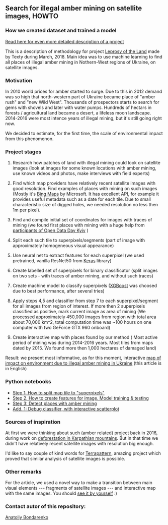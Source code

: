 ## Search for illegal amber mining on satellite images, HOWTO
### How we created dataset and trained a model

[Read here for even more detailed description of a project](./doc/c+j2019.md)

This is a description of methodology for project [Leprosy of the Land](http://texty.org.ua/d/2018/amber_eng) made by Texty during March, 2018. Main idea was to use machine learning to find all places of illegal amber mining in Nothern-West regions of Ukraine, on satellite images.


### Motivation

In 2010 world prices for amber started to surge. Due to this in 2012 demand was so high that north-western part of Ukraine became place of "amber rush" and "new Wild West". Thousands of prospectors starts to search for gems with shovels and later with water pumps. Hundreds of hectars in forests / agricultural land became a desert, a lifeless moon landscape. 2014-2016 were most intence years of illegal mining, but it's still going right now. 

We decided to estimate, for the first time, the scale of environmental impact from this phenomenon. 




### Project stages 

1. Research how patches of land with illegal mining could look on satellite images (look at images for some known locations with amber mining, use known videos and photos, make interviews with field experts)

2. Find which map providers have relatively recent satellite images with good resolution. Find examples of places with mining on such images (Mostly it's [Bing Maps](https://www.bing.com/maps?osid=6c00a44b-a9e3-4162-9c6d-6a962b7a717e&cp=50.528222~28.304432&lvl=15&style=h&v=2&sV=2&form=S00027) by Microsoft. It has excellent API, for example it provides useful metadata such as a date for each tile. Due to small characteristic size of digged holes, we needed resolution no less then 1m per pixel). 

3. Find and compile initial set of coordinates for images with traces of mining (we found first places with mining with a huge help from [participants of Open Data Day Kyiv](https://www.facebook.com/media/set/?set=ms.c.eJxFj8ENADEIwzY6FQIB9l~%3BsVCrar2USIm5OppQ7FC6fNAjFBmYxIJhJD71ARaVKhAMMbXDdE~_nQqgE4RlwDXWuY2lzWJ3yh2obmGLbawGvx81i~_jP3YAgZIbYNp1~_gtrNmS6AxyMiLPWokfOYA7Bg~-~-.bps.a.1545667108865793.1073741952.855566061209238&type=1) )

4. Split each such tile to superpixels/segments (part of image with approximately homogeneous visual appearance)

5. Use neural net to extract features for each superpixel (we used pretrained, vanilla ResNet50 from [Keras](https://keras.io/) library)

6. Create labelled set of superpixels for binary classificator (split images on two sets - with traces of amber mining, and without such traces)

7. Create machine model to classify superpixels ([XGBoost](http://dmlc.cs.washington.edu/xgboost.html) was choosed due to best performance, after several tries)

8. Apply steps 4,5 and classifier from step 7 to each superpixel/segment for all images from region of interest. If more then 2 superpixels classified as positive, mark current image as area of mining (We processed approximately 450,000 images from region with total area about 70,000 km^2, total computation time was ~100 hours on one computer with two GeForce GTX 960 onboard)

9. Create interactive map with places found by our method ( Most active period of mining was during 2014-2016 years. Most tiles from maps dated by 2015. We found more then 1,000 hectares of damaged land)


Result: we present most informative, as for this moment, interactive [map of impact on environment due to illegal amber mining in Ukraine](http://texty.org.ua/d/2018/amber_eng) (this article is in English)


### Python notebooks

* [Step 1: How to split map tile to "superpixels"](./model/step1.ipynb)
* [Step 2. How to create features for image. Model training & testing](./model/step2.ipynb)
* [Step 3: Detect places with amber mining](./model/step3.ipynb)
* [Add. 1: Debug classifier, with interactive scatterplot](./model/visually_debug_model.ipynb)



### Sources of inspiration

At first we were thinking about such (amber related) project back in 2016, during work on [deforestation in Karpathian mountains](http://texty.org.ua/d/deforestation/). But in that time we didn't have relatively recent satellite images with  resolution big enough. 

I'd like to say couple of kind words for [Terrapattern](http://www.terrapattern.com/), amazing project which proved that similar analysis of satellite images is possible.


### Other remarks
For the article, we used a novel way to make a transition between main visual elements --- fragments of satellite images --- and interactive map with the same images. You should [see it by yourself](http://texty.org.ua/d/2018/amber_eng) :)


### Contact autor of this repository:

[Anatoliy Bondarenko](https://twitter.com/dvrnd)
